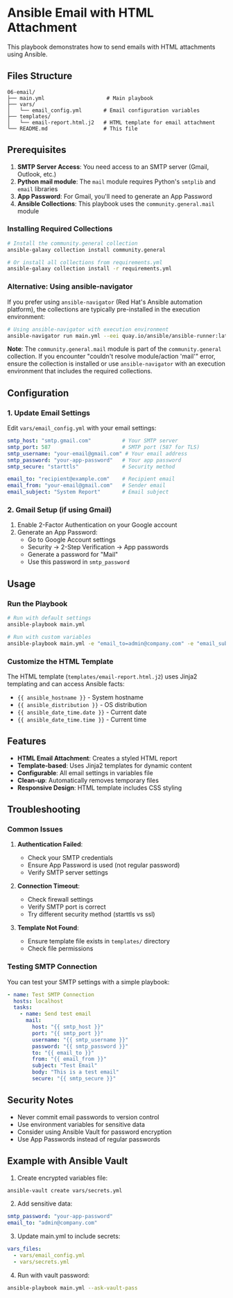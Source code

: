 # Ansible Email with HTML Attachment

This playbook demonstrates how to send emails with HTML attachments using Ansible.

## Files Structure

```
06-email/
├── main.yml                    # Main playbook
├── vars/
│   └── email_config.yml       # Email configuration variables
├── templates/
│   └── email-report.html.j2   # HTML template for email attachment
└── README.md                  # This file
```

## Prerequisites

1. **SMTP Server Access**: You need access to an SMTP server (Gmail, Outlook, etc.)
2. **Python mail module**: The `mail` module requires Python's `smtplib` and `email` libraries
3. **App Password**: For Gmail, you'll need to generate an App Password
4. **Ansible Collections**: This playbook uses the `community.general.mail` module

### Installing Required Collections

```bash
# Install the community.general collection
ansible-galaxy collection install community.general

# Or install all collections from requirements.yml
ansible-galaxy collection install -r requirements.yml
```

### Alternative: Using ansible-navigator

If you prefer using `ansible-navigator` (Red Hat's Ansible automation platform), the collections are typically pre-installed in the execution environment:

```bash
# Using ansible-navigator with execution environment
ansible-navigator run main.yml --eei quay.io/ansible/ansible-runner:latest
```

**Note**: The `community.general.mail` module is part of the `community.general` collection. If you encounter "couldn't resolve module/action 'mail'" error, ensure the collection is installed or use `ansible-navigator` with an execution environment that includes the required collections.

## Configuration

### 1. Update Email Settings

Edit `vars/email_config.yml` with your email settings:

```yaml
smtp_host: "smtp.gmail.com"          # Your SMTP server
smtp_port: 587                       # SMTP port (587 for TLS)
smtp_username: "your-email@gmail.com" # Your email address
smtp_password: "your-app-password"   # Your app password
smtp_secure: "starttls"              # Security method

email_to: "recipient@example.com"    # Recipient email
email_from: "your-email@gmail.com"   # Sender email
email_subject: "System Report"       # Email subject
```

### 2. Gmail Setup (if using Gmail)

1. Enable 2-Factor Authentication on your Google account
2. Generate an App Password:
   - Go to Google Account settings
   - Security → 2-Step Verification → App passwords
   - Generate a password for "Mail"
   - Use this password in `smtp_password`

## Usage

### Run the Playbook

```bash
# Run with default settings
ansible-playbook main.yml

# Run with custom variables
ansible-playbook main.yml -e "email_to=admin@company.com" -e "email_subject=Daily Report"
```

### Customize the HTML Template

The HTML template (`templates/email-report.html.j2`) uses Jinja2 templating and can access Ansible facts:

- `{{ ansible_hostname }}` - System hostname
- `{{ ansible_distribution }}` - OS distribution
- `{{ ansible_date_time.date }}` - Current date
- `{{ ansible_date_time.time }}` - Current time

## Features

- **HTML Email Attachment**: Creates a styled HTML report
- **Template-based**: Uses Jinja2 templates for dynamic content
- **Configurable**: All email settings in variables file
- **Clean-up**: Automatically removes temporary files
- **Responsive Design**: HTML template includes CSS styling

## Troubleshooting

### Common Issues

1. **Authentication Failed**:
   - Check your SMTP credentials
   - Ensure App Password is used (not regular password)
   - Verify SMTP server settings

2. **Connection Timeout**:
   - Check firewall settings
   - Verify SMTP port is correct
   - Try different security method (starttls vs ssl)

3. **Template Not Found**:
   - Ensure template file exists in `templates/` directory
   - Check file permissions

### Testing SMTP Connection

You can test your SMTP settings with a simple playbook:

```yaml
- name: Test SMTP Connection
  hosts: localhost
  tasks:
    - name: Send test email
      mail:
        host: "{{ smtp_host }}"
        port: "{{ smtp_port }}"
        username: "{{ smtp_username }}"
        password: "{{ smtp_password }}"
        to: "{{ email_to }}"
        from: "{{ email_from }}"
        subject: "Test Email"
        body: "This is a test email"
        secure: "{{ smtp_secure }}"
```

## Security Notes

- Never commit email passwords to version control
- Use environment variables for sensitive data
- Consider using Ansible Vault for password encryption
- Use App Passwords instead of regular passwords

## Example with Ansible Vault

1. Create encrypted variables file:
```bash
ansible-vault create vars/secrets.yml
```

2. Add sensitive data:
```yaml
smtp_password: "your-app-password"
email_to: "admin@company.com"
```

3. Update main.yml to include secrets:
```yaml
vars_files:
  - vars/email_config.yml
  - vars/secrets.yml
```

4. Run with vault password:
```bash
ansible-playbook main.yml --ask-vault-pass
```
